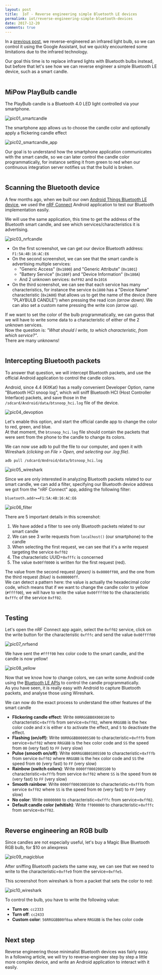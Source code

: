 ```yaml
---
layout: post
title:  IoT - Reverse engineering simple Bluetooth LE devices
permalink: iot/reverse-engineering-simple-bluetooth-devices
date: 2017-12-20
comments: true
---
```


In a [previous post][ir-rgb-bulb-post], we reverse-engineered an infrared light bulb, so we can control it using the Google Assistant, but we quickly encountered some limitations due to the infrared technology.

Our goal this time is to replace infrared lights with Bluetooth bulbs instead, but before that let's see how we can reverse engineer a simple Bluetooth LE device, such as a smart candle.<br><br>


## MiPow PlayBulb candle

The PlayBulb candle is a Bluetooth 4.0 LED light controlled via your smartphone.

![pic01_smartcandle]

The smartphone app allows us to choose the candle color and optionally apply a flickering candle effect

![pic02_smartcandle_app]
<br>

Our goal is to understand how the smartphone application communicates with the smart candle, so we can later control the candle color programmatically, for instance setting it from  green to red when our continuous integration server notifies us that the build is broken.
<br><br>


## Scanning the Bluetooth device

A few months ago, when we built our own [Android Things Bluetooth LE device][ble-devices-post], we used the [nRF Connect][nrf-app] Android application to test our Bluetooth implementation easily.

We will use the same application, this time to get the address of the Bluetooth smart candle, and see which services/characteristics it is advertising.

![pic03_nrfcandle]

* On the first screenshot, we can get our device Bluetooth address: `F1:5A:4B:16:AC:E6`
* On the second screenshot, we can see that the smart candle is advertising multiple services:
  * "Generic Access" (`0x1800`) and "Generic Attribute" (`0x1801`)
  * "Battery Service" (`0x180F`) and "Device Information" (`0x180A`)
  * And 2 unknown services: `0xFF02` and `0x1016`
* On the third screenshot, we can see that each service has many characteristics, for instance the service `0x1800` has a "Device Name" characteristic (`0x2A00`) that allows us to get the name of the device (here "PLAYBULB CANDLE") when pressing the read icon _(arrow down)_. We can also set a custom name pressing the write icon _(arrow up)_.

If we want to set the color of the bulb programmatically, we can guess that we will have to write some data to a characteristic of either of the 2 unknown services.  
Now the question is: _"What should I write, to which characteristic, from which service?"_.  
There are many unknowns!
<br><br>


## Intercepting Bluetooth packets

To answer that question, we will intercept Bluetooth packets, and use the official Android application to control the candle colors.

Android, since 4.4 (KitKat) has a really convenient Developer Option, name "Bluetooth HCI snoop log", which will sniff Bluetooth HCI (Host Controller Interface) packets, and save those in the `/sdcard/Android/data/btsnoop_hci.log` file of the device.

![pic04_devoption]

Let's enable this option, and start the official candle app to change the color to red, green, and blue.  
At that moment, the `btsnoop_hci.log` file should contain the packets that were sent from the phone to the candle to change its colors.

We can now use adb to pull the file to our computer, and open it with Wireshark _(clicking on File > Open, and selecting our .log file)_.

```
adb pull /sdcard/Android/data/btsnoop_hci.log
```

![pic05_wireshark]

Since we are only interested in analyzing Bluetooth packets related to our smart candle, we can add a filter, specifying our Bluetooth device address we got from the "nRF Connect" app, adding the following filter:

```
bluetooth.addr==F1:5A:4B:16:AC:E6
```

![pic06_filter]

There are 5 important details in this screenshot:  
1. We have added a filter to see only Bluetooth packets related to our smart candle
2. We can see 3 write requests from `localhost()` (our smartphone) to the candle
3. When selecting the first request, we can see that it's a write request targeting the service `0xff02`
4. The characteristic UUID=`0xfffc` is concerned
5. The value `0x00ff0000` is written for the first request (red).

The value from the second request _(green)_ is `0x0000ff00`, and the one from the third request _(blue)_ is `0x000000ff`.  
We can detect a pattern here: the value is actually the hexadecimal color code, which means that if we want to change the candle color to yellow (`#ffff00`), we will have to write the value `0x00ffff00` to the characteristic `0xfffc` of the service `0xff02`.
<br><br>

## Testing

Let's open the nRF Connect app again, select the `0xff02` service, click on the write button for the characteristic `0xfffc` and send the value `0x00ffff00`

![pic07_nrfsend]
<br>

We have sent the `#ffff00` hex color code to the smart candle, and the candle is now yellow!

![pic08_yellow]
<br>

Now that we know how to change colors, we can write some Android code using the [Bluetooth LE APIs][ble-apis] to control the candle programmatically.  
As you have seen, it is really easy with Android to capture Bluetooth packets, and analyse those using Wireshark.  

We can now do the exact process to understand the other features of the smart candle

* **Flickering candle effect**: Write `00RRGGBB0X000100` to characteristic=`0xfffb` from service=`0xff02`, where `RRGGBB` is the hex color code and `X` is either `4` to activate the effect, and `5` to deactivate the effect.
* **Flashing (on/off)**: Write `00RRGGBB0000SS00` to characteristic=`0xfffb` from service=`0xff02` where `RRGGBB` is the hex color code and `SS` the speed from `00` (very fast) to `FF` (very slow)
* **Pulse (smooth on/off)**: Write `00RRGGBB0100SS00` to characteristic=`0xfffb` from service `0xff02` where `RRGGBB` is the hex color code and `SS` the speed from `00` (very fast) to `FF` (very slow)
* **Rainbow (switch colors)**: Write `0000ff000200SS00` to characteristic=`0xfffb` from service `0xff02` where `SS` is the speed from `00` (very fast) to `FF` (very slow)
* **Smooth rainbow**: Write `0000ff000300SS00` to characteristic=`0xfffb` from service `0xff02` where `SS` is the speed from `00` (very fast) to `FF` (very slow)
* **No color**: Write `00000000` to characteristic=`0xfffc` from service=`0xff02`.
* **Default candle color (whitish)**: Write `ff000000` to characteristic=`0xfffc` from service=`0xff02`.
<br><br>


## Reverse engineering an RGB bulb

Since candles are not especially useful, let's buy a Magic Blue Bluetooth RGB bulb, for $10 on aliexpress

![pic09_magicblue]
<br>

After sniffing Bluetooth packets the same way, we can see that we need to write to the characteristic=`0xffe9` from the service=`0xffe5`.

This screenshot from wireshark is from a packet that sets the color to red:

![pic10_wireshark]

To control the bulb, you have to write the following value:
* **Turn on**: `cc2333`
* **Turn off**: `cc2433`
* **Custom color**: `56RRGGBB00f0aa` where `RRGGBB` is the hex color code
<br><br>


## Next step

Reverse engineering those minimalist Bluetooth devices was fairly easy.  
In a following article, we will try to reverse-engineer step by step a little more complex device, and write an Android application to interact with it easily.

[ir-rgb-bulb-post]: http://www.nilhcem.com/iot/reverse-engineering-ir-rgb-bulb
[ble-devices-post]: http://nilhcem.com/android-things/bluetooth-low-energy
[nrf-app]: https://play.google.com/store/apps/details?id=no.nordicsemi.android.mcp
[ble-apis]: https://developer.android.com/guide/topics/connectivity/bluetooth.html

[pic01_smartcandle]: /public/images/20171220/01_smartcandle.jpg
[pic02_smartcandle_app]: /public/images/20171220/02_smartcandle_app.png
[pic03_nrfcandle]: /public/images/20171220/03_nrfcandle.png
[pic04_devoption]: /public/images/20171220/04_devoption.png
[pic05_wireshark]: /public/images/20171220/05_wireshark.jpg
[pic06_filter]: /public/images/20171220/06_filter.jpg
[pic07_nrfsend]: /public/images/20171220/07_nrfsend.jpg
[pic08_yellow]: /public/images/20171220/08_yellow.jpg
[pic09_magicblue]: /public/images/20171220/09_magicblue.jpg
[pic10_wireshark]: /public/images/20171220/10_wireshark.jpg
